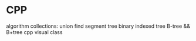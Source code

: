 # CPP
algorithm collections:
union find
segment tree
binary indexed tree
B-tree && B+tree
cpp visual class